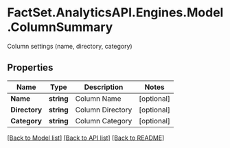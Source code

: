 # FactSet.AnalyticsAPI.Engines.Model.ColumnSummary
Column settings (name, directory, category)

## Properties

Name | Type | Description | Notes
------------ | ------------- | ------------- | -------------
**Name** | **string** | Column Name | [optional] 
**Directory** | **string** | Column Directory | [optional] 
**Category** | **string** | Column Category | [optional] 

[[Back to Model list]](../README.md#documentation-for-models) [[Back to API list]](../README.md#documentation-for-api-endpoints) [[Back to README]](../README.md)

